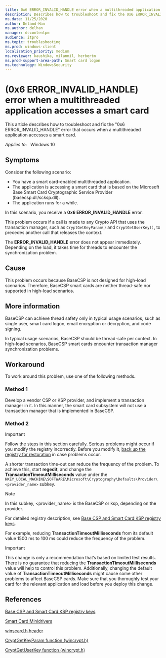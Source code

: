 ```yaml
---
title: 0x6 ERROR_INVALID_HANDLE error when a multithreaded application accesses a smart card
description: Describes how to troubleshoot and fix the 0x6 ERROR_INVALID_HANDLE error, which occurs when a multithreaded application accesses a smart card.
ms.date: 11/25/2020
author: Deland-Han
ms.author: delhan
manager: dscontentpm
audience: itpro
ms.topic: troubleshooting
ms.prod: windows-client
localization_priority: medium
ms.reviewer: kaushika, milanmil, herbertm
ms.prod-support-area-path: Smart card logon
ms.technology: WindowsSecurity
---
```

# (0x6 ERROR_INVALID_HANDLE) error when a multithreaded application accesses a smart card

This article describes how to troubleshoot and fix the "0x6 ERROR_INVALID_HANDLE" error that occurs when a multithreaded application accesses a smart card.

_Applies to_:&nbsp;&nbsp;&nbsp;Windows 10

## Symptoms

Consider the following scenario:

- You have a smart card-enabled multithreaded application.
- The application is accessing a smart card that is based on the Microsoft Base Smart Card Cryptographic Service Provider (basecsp.dll/scksp.dll).
- The application runs for a while.

In this scenario, you receive a **0x6 ERROR_INVALID_HANDLE** error.

This problem occurs if a call is made to any Crypto API that uses the transaction manager, such as `CryptGetKeyParam()` and `CryptGetUserKey()`, to precedes another call that releases the context.

The **ERROR_INVALID_HANDLE** error does not appear immediately. Depending on the load, it takes time for threads to encounter the synchronization problem.

## Cause

This problem occurs because BaseCSP is not designed for high-load scenarios. Therefore, BaseCSP smart cards are neither thread-safe nor supported in high-load scenarios.

## More information

BaseCSP can achieve thread safety only in typical usage scenarios, such as single user, smart card logon, email encryption or decryption, and code signing.

In typical usage scenarios, BaseCSP should be thread-safe per context. In high-load scenarios, BaseCSP smart cards encounter transaction manager synchronization problems.

## Workaround

To work around this problem, use one of the following methods.

### Method 1

Develop a vendor CSP or KSP provider, and implement a transaction manager in it. In this manner, the smart card subsystem will not use a transaction manager that is implemented in BaseCSP.

### Method 2

> [!IMPORTANT]
> Follow the steps in this section carefully. Serious problems might occur if you modify the registry incorrectly. Before you modify it, [back up the registry for restoration](https://support.microsoft.com/help/322756) in case problems occur.

A shorter transaction time-out can reduce the frequency of the problem. To achieve this, start **regedit**, and change the **TransactionTimeoutMilliseconds** value under the `HKEY_LOCAL_MACHINE\SOFTWARE\Microsoft\Cryptography\Defaults\Provider\<provider_name>` subkey.

> [!Note]
> In this subkey, \<provider_name\> is the BaseCSP or ksp, depending on the provider.

For detailed registry description, see [Base CSP and Smart Card KSP registry keys](/windows/security/identity-protection/smart-cards/smart-card-group-policy-and-registry-settings#base-csp-and-smart-card-ksp-registry-keys).

For example, reducing **TransactionTimeoutMilliseconds** from its default value 1500 ms to 100 ms could reduce the frequency of the problem.

> [!IMPORTANT]
> This change is only a recommendation that’s based on limited test results. There is no guarantee that reducing the **TransactionTimeoutMilliseconds** value will help to control this problem. Additionally, changing the default value of **TransactionTimeoutMilliseconds** might cause some other problems to affect BaseCSP cards. Make sure that you thoroughly test your card for the relevant application and load before you deploy this change.

## References

[Base CSP and Smart Card KSP registry keys](/windows/security/identity-protection/smart-cards/smart-card-group-policy-and-registry-settings#base-csp-and-smart-card-ksp-registry-keys)

[Smart Card Minidrivers](/windows-hardware/drivers/smartcard/smart-card-minidrivers)

[winscard.h header](/windows/win32/api/winscard/)

[CryptGetKeyParam function (wincrypt.h)](/windows/win32/api/wincrypt/nf-wincrypt-cryptgetkeyparam)

[CryptGetUserKey function (wincrypt.h)](/windows/win32/api/wincrypt/nf-wincrypt-cryptgetuserkey)

